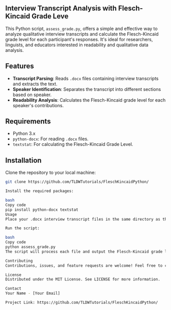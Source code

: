 ## Interview Transcript Analysis with Flesch-Kincaid Grade Leve

This Python script, `assess_grade.py`, offers a simple and effective way to analyze qualitative interview transcripts and calculate the Flesch-Kincaid grade level for each participant's responses. It's ideal for researchers, linguists, and educators interested in readability and qualitative data analysis.

## Features

- **Transcript Parsing**: Reads `.docx` files containing interview transcripts and extracts the text.
- **Speaker Identification**: Separates the transcript into different sections based on speaker.
- **Readability Analysis**: Calculates the Flesch-Kincaid grade level for each speaker's contributions.

## Requirements

- Python 3.x
- `python-docx`: For reading `.docx` files.
- `textstat`: For calculating the Flesch-Kincaid Grade Level.

## Installation

Clone the repository to your local machine:

```bash
git clone https://github.com/TLDWTutorials/FleschKincaidPython/

Install the required packages:

bash
Copy code
pip install python-docx textstat
Usage
Place your .docx interview transcript files in the same directory as the script.

Run the script:

bash
Copy code
python assess_grade.py
The script will process each file and output the Flesch-Kincaid grade level for each speaker.

Contributing
Contributions, issues, and feature requests are welcome! Feel free to check issues page.

License
Distributed under the MIT License. See LICENSE for more information.

Contact
Your Name - [Your Email]

Project Link: https://github.com/TLDWTutorials/FleschKincaidPython/
